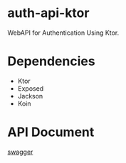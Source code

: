 # auth-api-ktor
WebAPI for Authentication Using Ktor.

# Dependencies
- Ktor
- Exposed
- Jackson
- Koin

# API Document
[swagger](https://matsuurayuki1219.github.io/auth-api-kotlin/)